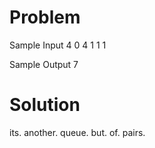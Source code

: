 # Problem
Sample Input
4 0
4 1 1 1

Sample Output
7

# Solution
its. another. queue. but. of. pairs.